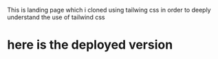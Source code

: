 This is  landing page  which i cloned using tailwing css in order to deeply understand the use of tailwind css 
# here is the deployed version 